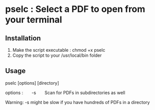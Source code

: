 # pselc : Select a PDF to open from your terminal
## Installation
1. Make the script executable : chmod +x pselc
2. Copy the script to your /usr/local/bin folder
## Usage
pselc \[options] \[directory]

options : &nbsp;&nbsp;&nbsp;&nbsp;&nbsp;&nbsp;-s  &nbsp;&nbsp;&nbsp;&nbsp;&nbsp;&nbsp;Scan for PDFs in subdirectories as well
  
Warning: -s might be slow if you have hundreds of PDFs in a directory

